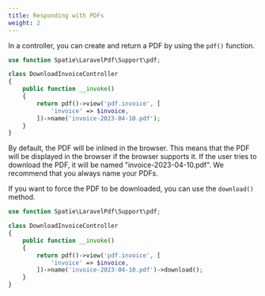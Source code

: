 ```yaml
---
title: Responding with PDFs
weight: 2
---
```


In a controller, you can create and return a PDF by using the `pdf()` function.

```php
use function Spatie\LaravelPdf\Support\pdf;

class DownloadInvoiceController
{
    public function __invoke()
    {
        return pdf()->view('pdf.invoice', [
            'invoice' => $invoice,
        ])->name('invoice-2023-04-10.pdf');
    }
}
```

By default, the PDF will be inlined in the browser. This means that the PDF will be displayed in the browser if the
browser supports it. If the user tries to download the PDF, it will be named "invoice-2023-04-10.pdf". We recommend that
you always name your PDFs.

If you want to force the PDF to be downloaded, you can use the `download()` method.

```php
use function Spatie\LaravelPdf\Support\pdf;

class DownloadInvoiceController
{
    public function __invoke()
    {
        return pdf()->view('pdf.invoice', [
            'invoice' => $invoice,
        ])->name('invoice-2023-04-10.pdf')->download();
    }
}
```
